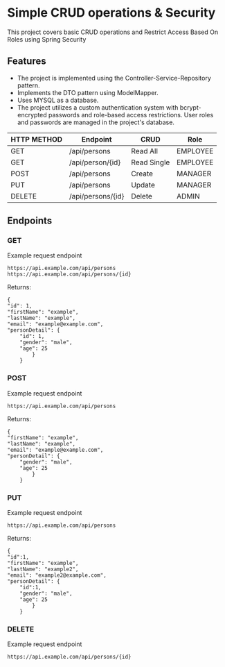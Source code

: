# Simple CRUD operations & Security
This project covers basic CRUD operations and Restrict Access Based On Roles using Spring Security
## Features
- The project is implemented using the Controller-Service-Repository pattern.
- Implements the DTO pattern using ModelMapper.
- Uses MYSQL as a database.
- The project utilizes a custom authentication system with bcrypt-encrypted passwords and role-based access restrictions. User roles and passwords are managed in the project's database.

| HTTP METHOD | Endpoint          | CRUD        | Role     |
|-------------|-------------------|-------------|----------|
| GET         | /api/persons      | Read All    | EMPLOYEE |
| GET         | /api/person/{id}  | Read Single | EMPLOYEE |
| POST        | /api/persons      | Create      | MANAGER  |
| PUT         | /api/persons      | Update      | MANAGER  |
| DELETE      | /api/persons/{id} | Delete      | ADMIN    |


## Endpoints
### GET 

Example request endpoint

```
https://api.example.com/api/persons
https://api.example.com/api/persons/{id}

```
Returns:
```
{
"id": 1,
"firstName": "example",
"lastName": "example",
"email": "example@example.com",
"personDetail": {
    "id": 1,
    "gender": "male",
    "age": 25
        }
    }
```
### POST
Example request endpoint

```
https://api.example.com/api/persons

```

Returns:

```
{
"firstName": "example",
"lastName": "example",
"email": "example@example.com",
"personDetail": {
    "gender": "male",
    "age": 25
        }
    }
```
### PUT
Example request endpoint

```
https://api.example.com/api/persons

```

Returns:

```
{
"id":1,
"firstName": "example",
"lastName": "example2",
"email": "example2@example.com",
"personDetail": {
    "id":1,
    "gender": "male",
    "age": 25
        }
    }
```
### DELETE

Example request endpoint

```
https://api.example.com/api/persons/{id}
```







